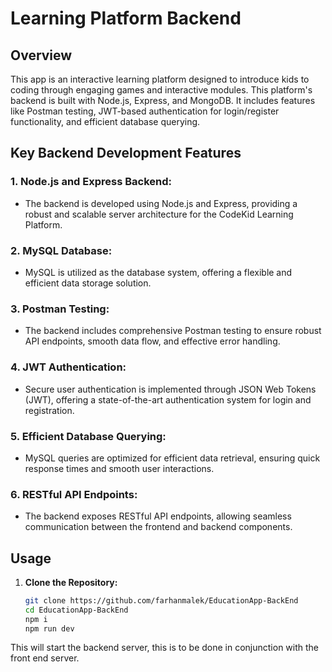 # Learning Platform Backend

## Overview

This app is an interactive learning platform designed to introduce kids to coding through engaging games and interactive modules. This platform's backend is built with Node.js, Express, and MongoDB. It includes features like Postman testing, JWT-based authentication for login/register functionality, and efficient database querying.

## Key Backend Development Features

### 1. **Node.js and Express Backend:**
   - The backend is developed using Node.js and Express, providing a robust and scalable server architecture for the CodeKid Learning Platform.

### 2. **MySQL Database:**
   - MySQL is utilized as the database system, offering a flexible and efficient data storage solution.

### 3. **Postman Testing:**
   - The backend includes comprehensive Postman testing to ensure robust API endpoints, smooth data flow, and effective error handling.

### 4. **JWT Authentication:**
   - Secure user authentication is implemented through JSON Web Tokens (JWT), offering a state-of-the-art authentication system for login and registration.

### 5. **Efficient Database Querying:**
   - MySQL queries are optimized for efficient data retrieval, ensuring quick response times and smooth user interactions.

### 6. **RESTful API Endpoints:**
   - The backend exposes RESTful API endpoints, allowing seamless communication between the frontend and backend components.

## Usage

1. **Clone the Repository:**
   ```bash
   git clone https://github.com/farhanmalek/EducationApp-BackEnd
   cd EducationApp-BackEnd
   npm i
   npm run dev

This will start the backend server, this is to be done in conjunction with the front end server.
